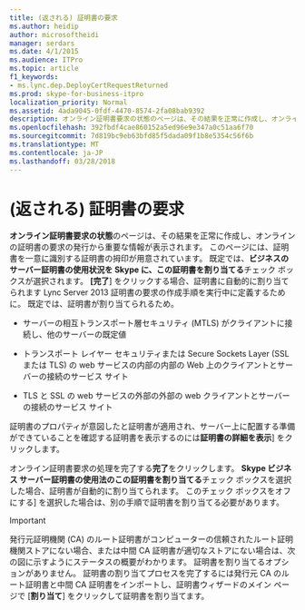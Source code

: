 ```yaml
---
title: (返される) 証明書の要求
ms.author: heidip
author: microsoftheidi
manager: serdars
ms.date: 4/1/2015
ms.audience: ITPro
ms.topic: article
f1_keywords:
- ms.lync.dep.DeployCertRequestReturned
ms.prod: skype-for-business-itpro
localization_priority: Normal
ms.assetid: 4ada9045-0fdf-4470-8574-2fa08bab9392
description: オンライン証明書要求の状態のページは、その結果を正常に作成し、オンラインの証明書の要求の発行から重要な情報が表示されます。 このページには、証明書を一意に識別する証明書の拇印が用意されています。 既定では、Skype をビジネスのサーバー証明書の使用法の証明書を割り当てる] チェック ボックスが選択されます。 場合は [完了] をクリックすると、証明書に自動的に割り当てられます Lync Server 2013 に証明書の要求の作成手順を実行中に定義するために。 既定では、証明書が割り当てられるため。
ms.openlocfilehash: 392fbdf4cae860152a5ed96e9e347a0c51aa6f70
ms.sourcegitcommit: 7d819bc9eb63bfd85f5dada09f1b8e5354c56f6b
ms.translationtype: MT
ms.contentlocale: ja-JP
ms.lasthandoff: 03/28/2018
---
```

# <a name="certificate-request-returned"></a>(返される) 証明書の要求
 
**オンライン証明書要求の状態**のページは、その結果を正常に作成し、オンラインの証明書の要求の発行から重要な情報が表示されます。 このページには、証明書を一意に識別する証明書の拇印が用意されています。 既定では、**ビジネスのサーバー証明書の使用状況を Skype に、この証明書を割り当てる**チェック ボックスが選択されます。 **[完了**] をクリックする場合、証明書に自動的に割り当てられます Lync Server 2013 証明書の要求の作成手順を実行中に定義するために。 既定では、証明書が割り当てられるため。
  
- サーバーの相互トランスポート層セキュリティ (MTLS) がクライアントに接続し、他のサーバーの既定値
    
- トランスポート レイヤー セキュリティまたは Secure Sockets Layer (SSL または TLS) の web サービスの内部の内部の Web 上のクライアントとサーバーの接続のサービス サイト
    
- TLS と SSL の web サービスの外部の外部の web クライアントとサーバーの接続のサービス サイト
    
証明書のプロパティが意図したと証明書が適用され、サーバー上に配置する準備ができていることを確認する証明書を表示するのには**証明書の詳細を表示**] をクリックします。
  
オンライン証明書要求の処理を完了する**完了**をクリックします。 **Skype ビジネス サーバー証明書の使用法のこの証明書を割り当てる**チェック ボックスを選択した場合、証明書が自動的に割り当てられます。 このチェック ボックスをオフにする] を選択した場合は、別の手順で証明書を割り当てる必要があります。 
  
> [!IMPORTANT]
> 発行元証明機関 (CA) のルート証明書がコンピューターの信頼されたルート証明機関ストアにない場合、または中間 CA 証明書が適切なストアにない場合は、次の図に示すようにステータスの概要がわかります。 証明書を割り当てるオプションがありません。 証明書の割り当てプロセスを完了するには発行元 CA のルート証明書と中間 CA 証明書をインポートし、証明書ウィザードのメイン ページで [**割り当て**] をクリックして証明書を割り当てます。
  

